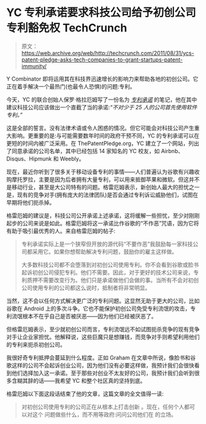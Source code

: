 # YC 专利承诺要求科技公司给予初创公司专利豁免权 TechCrunch

> 原文：<https://web.archive.org/web/http://techcrunch.com/2011/08/31/ycs-patent-pledge-asks-tech-companies-to-grant-startups-patent-immunity/>

Y Combinator 即将运用其在科技界迅速增长的影响力来帮助各地的初创公司。它正在着手解决一个最热门(也最令人恐惧)的问题:专利。

今天，YC 的联合创始人保罗·格拉厄姆写了一份名为 *[专利承诺](https://web.archive.org/web/20230204204304/http://paulgraham.com/patentpledge.html)* 的笔记，他在其中建议科技公司应该做出一个直截了当的承诺:*“不对少于 25 人的公司首先使用软件专利。”*

这是全部的誓言。没有法律术语或令人困惑的情况。但它可能会对科技公司产生重大影响。更重要的是:与可能需要数年时间的政府干预不同，YC 的专利承诺可以在更短的时间内被广泛采用。在 ThePatentPledge.org，YC 建立了一个网站，列出了同意承诺的公司名单，其中已经包括 14 家知名的 YC 校友，如 Airbnb、Disqus、Hipmunk 和 Weebly。

现在，最近你听到了很多关于移动设备专利的事情——人们普遍认为谷歌有兴趣收购摩托罗拉，主要是因为后者拥有大量专利，可以用来抵御苹果和微软。但这并不是移动行业，甚至是大公司特有的问题。格雷厄姆表示，新创始人最大的担忧之一是，现有的竞争对手(拥有庞大的法律团队)是否会通过专利诉讼威胁他们，试图在早期将他们扼杀掉。

格雷厄姆的建议是，科技公司公开承诺上述承诺，这将缓解一些担忧，至少对刚刚起步的公司来说是如此。格雷厄姆将这一承诺比作谷歌的“不作恶”咒语，因为它将有助于吸引最优秀的人。来自格雷厄姆的帖子:

> 专利承诺实际上是一个狭窄但开放的源代码“不要作恶”我鼓励每一家科技公司都采用它。如果你想帮助解决专利问题，鼓励你的雇主这样做。
> 
> 大多数科技公司都不会堕落到对初创公司使用专利。你不会看到谷歌或脸书起诉初创公司侵犯专利。他们不需要。因此，对于更好的技术公司来说，专利质押不需要改变行为。他们只是承诺做他们会做的事。当所有不会对初创公司使用专利的公司都这么说时，抵制者将非常明显。

当然，这不会以任何方式解决更广泛的专利问题。这显然无助于更大的公司，比如谷歌在 Android 上的多次斗争。它也不能保护初创公司免受专利流氓的攻击，专利流氓根本不在乎自己是否被厌恶——因为他们已经被厌恶了。

但格雷厄姆表示，至少就初创公司而言，专利流氓远不如试图扼杀竞争的现有竞争对手让企业家担忧。他解释说，这些巨魔只是想赚钱，而竞争对手则希望利用他们的专利来扼杀初创公司。

我很好奇专利抵押会蔓延到什么程度。正如 Graham 在文章中所说，像脸书和谷歌这样的公司不会起诉创业公司，因为他们没有必要这样做，我预计我们会很快看到他们选择加入这一承诺。至于那些对创业不太友好的公司，我预计我们会听到很多含糊其辞的话——我希望 YC 和整个社区真的坚持到底。

格雷厄姆以下面这段话结束了他的文章，这篇文章的全文值得一读:

> 对初创公司使用专利的公司正在从根本上打击创新
> 。现在，任何个人都可以对这个
> 问题做些什么，而不用等政府:问问公司他们在
> 的立场。